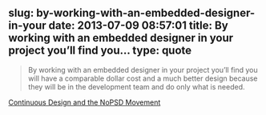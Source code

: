 slug: by-working-with-an-embedded-designer-in-your
date: 2013-07-09 08:57:01
title: By working with an embedded designer in your project you’ll find you...
type: quote
---

> By working with an embedded designer in your project you’ll find you will have a comparable dollar cost and a much better design because they will be in the development team and do only what is needed.

[Continuous Design and the NoPSD Movement](http://thoughtworks.github.io/p2/issue02/continuous-design.html)
